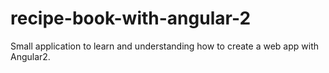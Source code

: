 # recipe-book-with-angular-2
Small application to learn and understanding how to create a web app with Angular2.

